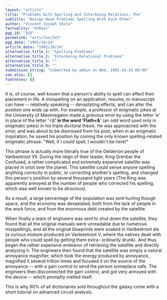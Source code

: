 ```yaml
---
layout: "article"
title: "Problems With Spelling And Interbeing Relations, The"
subtitle: "Beings Have Problems Spelling With Each Other"
author: "Vincent Joseph Shuta"
factuality: "UnReal"
pgg_id: "1U3"
permalink: "articles/1U3"
pgg_date: "1992/10/14"
article_date: "1992/10/14"
alternative_title_1: "Spelling Problems"
alternative_title_2: "Interbeing Relational Problems"
alternative_title_3: ""
alternative_title_4: ""
submission_string: "Submitted by admin on Wed, 1992-10-14 00:00"
see_also: []
footnotes: {}
---
```

<div>
<p>It is, of course, well known that a person's ability to spell can affect their placement in life. A misspelling on an application, resume, or manuscript can have -- relatively speaking -- devastating effects, and can alter the position one ends up with. For example, a professor of enigmatic jokes at the University of Maximegalon made a grievous error by using the letter 'e' in place of the letter '&lt;&amp;<strong>' in the word 'Flath&lt;&amp;</strong>' (an odd word used only in enigmatic jokes) in his triple doctoral thesis. He was approached with the error, and was about to be dismissed from his post, when in an enigmatic inspiration, he saved his position by coining the only known spelling-related enigmatic phrase: "Well, if I could spell, I wouldn't be here!"</p>
<p>This phrase is actually more literally true of the Gelderion people of Vanbeetroot VII. During the reign of their leader, King Grenbar the Confused, a rather complicated and extremely expensive satellite was placed in orbit over the planet. This satellite could sense anyone spelling anything correctly in public, or correcting another's spelling, and changed this person's position by several thousand light years (The King was apparently annoyed at the number of people who corrected his spelling, which was well known to be atrocious).</p>
<p>As a result, a large percentage of the population was sent hurling though space, and the economy was devastated; both from the lack of people in the work force, and from the enormous debt created by the satellite.</p>
<p>When finally a team of engineers was sent to shut down the satellite, they found that all the original manuals were unreadable due to numerous misspellings, and all the original blueprints were soaked in Vanbeetroot ale (a curious mixture produced on Vanbeetroot V, where the natives dealt with people who could spell by getting them extra- ordinarily drunk). And thus began the rather expensive endeavor of retrieving the satellite and directly analyzing it. The engineers then found that the satellite was simply a natural annoyance magnifier, which took the energy produced by annoyance, magnified it several trillion times and focused it on the source of the annoyance -- with a gain control to send the person someplace safe. The engineers then disconnected the gain control, and got very annoyed with the device -- which promptly melted itself.</p>
<p>This is why 90% of all dictionaries sold throughout the galaxy come with a short tutorial on advanced circuit analysis. <!--Amazon_CLS_IM_END--></p>
</div>

